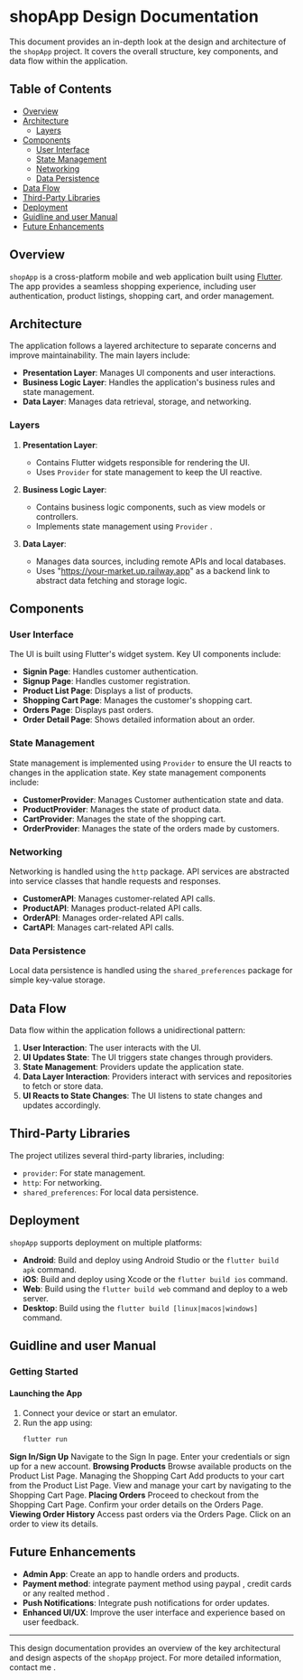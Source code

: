 # shopApp Design Documentation

This document provides an in-depth look at the design and architecture of the `shopApp` project. It covers the overall structure, key components, and data flow within the application.

## Table of Contents

- [Overview](#overview)
- [Architecture](#architecture)
  - [Layers](#layers)
- [Components](#components)
  - [User Interface](#user-interface)
  - [State Management](#state-management)
  - [Networking](#networking)
  - [Data Persistence](#data-persistence)
- [Data Flow](#data-flow)
- [Third-Party Libraries](#third-party-libraries)
- [Deployment](#deployment)
- [Guidline and user Manual](#guidlines)
- [Future Enhancements](#future-enhancements)

## Overview

`shopApp` is a cross-platform mobile and web application built using [Flutter](https://flutter.dev/). The app provides a seamless shopping experience, including user authentication, product listings, shopping cart, and order management.

## Architecture

The application follows a layered architecture to separate concerns and improve maintainability. The main layers include:

- **Presentation Layer**: Manages UI components and user interactions.
- **Business Logic Layer**: Handles the application's business rules and state management.
- **Data Layer**: Manages data retrieval, storage, and networking.

### Layers

1. **Presentation Layer**:

   - Contains Flutter widgets responsible for rendering the UI.
   - Uses `Provider` for state management to keep the UI reactive.

2. **Business Logic Layer**:

   - Contains business logic components, such as view models or controllers.
   - Implements state management using `Provider` .

3. **Data Layer**:
   - Manages data sources, including remote APIs and local databases.
   - Uses "https://your-market.up.railway.app" as a backend link to abstract data fetching and storage logic.

## Components

### User Interface

The UI is built using Flutter's widget system. Key UI components include:

- **Signin Page**: Handles customer authentication.
- **Signup Page**: Handles customer registration.
- **Product List Page**: Displays a list of products.
- **Shopping Cart Page**: Manages the customer's shopping cart.
- **Orders Page**: Displays past orders.
- **Order Detail Page**: Shows detailed information about an order.

### State Management

State management is implemented using `Provider` to ensure the UI reacts to changes in the application state. Key state management components include:

- **CustomerProvider**: Manages Customer authentication state and data.
- **ProductProvider**: Manages the state of product data.
- **CartProvider**: Manages the state of the shopping cart.
- **OrderProvider**: Manages the state of the orders made by customers.

### Networking

Networking is handled using the `http` package. API services are abstracted into service classes that handle requests and responses.

- **CustomerAPI**: Manages customer-related API calls.
- **ProductAPI**: Manages product-related API calls.
- **OrderAPI**: Manages order-related API calls.
- **CartAPI**: Manages cart-related API calls.

### Data Persistence

Local data persistence is handled using the `shared_preferences` package for simple key-value storage.

## Data Flow

Data flow within the application follows a unidirectional pattern:

1. **User Interaction**: The user interacts with the UI.
2. **UI Updates State**: The UI triggers state changes through providers.
3. **State Management**: Providers update the application state.
4. **Data Layer Interaction**: Providers interact with services and repositories to fetch or store data.
5. **UI Reacts to State Changes**: The UI listens to state changes and updates accordingly.

## Third-Party Libraries

The project utilizes several third-party libraries, including:

- `provider`: For state management.
- `http`: For networking.
- `shared_preferences`: For local data persistence.

## Deployment

`shopApp` supports deployment on multiple platforms:

- **Android**: Build and deploy using Android Studio or the `flutter build apk` command.
- **iOS**: Build and deploy using Xcode or the `flutter build ios` command.
- **Web**: Build using the `flutter build web` command and deploy to a web server.
- **Desktop**: Build using the `flutter build [linux|macos|windows]` command.

## Guidline and user Manual

### Getting Started

#### Launching the App

1. Connect your device or start an emulator.
2. Run the app using:
   ```bash
   flutter run
   ```

**Sign In/Sign Up**
Navigate to the Sign In page.
Enter your credentials or sign up for a new account.
**Browsing Products**
Browse available products on the Product List Page.
Managing the Shopping Cart
Add products to your cart from the Product List Page.
View and manage your cart by navigating to the Shopping Cart Page.
**Placing Orders**
Proceed to checkout from the Shopping Cart Page.
Confirm your order details on the Orders Page.
**Viewing Order History**
Access past orders via the Orders Page.
Click on an order to view its details.

## Future Enhancements

- **Admin App**: Create an app to handle orders and products.
- **Payment method**: integrate payment method using paypal , credit cards or any realted method .
- **Push Notifications**: Integrate push notifications for order updates.
- **Enhanced UI/UX**: Improve the user interface and experience based on user feedback.

---

This design documentation provides an overview of the key architectural and design aspects of the `shopApp` project. For more detailed information, contact me .
